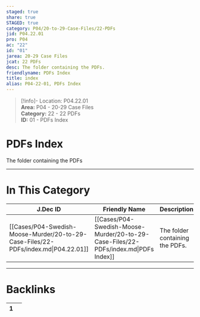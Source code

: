 ```yaml
---  
staged: true  
share: true  
STAGED: true  
category: P04/20-to-29-Case-Files/22-PDFs  
jid: P04.22.01  
pro: P04  
ac: "22"  
id: "01"  
jarea: 20-29 Case Files  
jcat: 22 PDFs  
desc: The folder containing the PDFs.  
friendlyname: PDFs Index  
title: index  
alias: P04-22-01, PDFs Index  
---  
```

  
>[!info]- Location: P04.22.01  
>**Area:** P04 - 20-29 Case Files  
>**Category:** 22 - 22 PDFs  
>**ID:** 01 - PDFs Index  
  
# PDFs Index  
  
The folder containing the PDFs  
   
  
  
---  
# In This Category  
  
| J.Dec ID                                                                           | Friendly Name                                                                       | Description                     |  
| ---------------------------------------------------------------------------------- | ----------------------------------------------------------------------------------- | ------------------------------- |  
| [[Cases/P04-Swedish-Moose-Murder/20-to-29-Case-Files/22-PDFs/index.md\|P04.22.01]] | [[Cases/P04-Swedish-Moose-Murder/20-to-29-Case-Files/22-PDFs/index.md\|PDFs Index]] | The folder containing the PDFs. |  
  
  
---  
# Backlinks  
<div><table class="dataview table-view-table"><thead class="table-view-thead"><tr class="table-view-tr-header"><th class="table-view-th"><span></span><span class="dataview small-text">1</span></th><th class="table-view-th"><span></span></th></tr></thead><tbody class="table-view-tbody"></tbody></table></div>